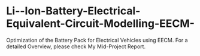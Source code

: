 # Li--Ion-Battery-Electrical-Equivalent-Circuit-Modelling-EECM-
Optimization of the Battery Pack for Electrical Vehicles using EECM. 
For a detailed Overview, please check My Mid-Project Report.

